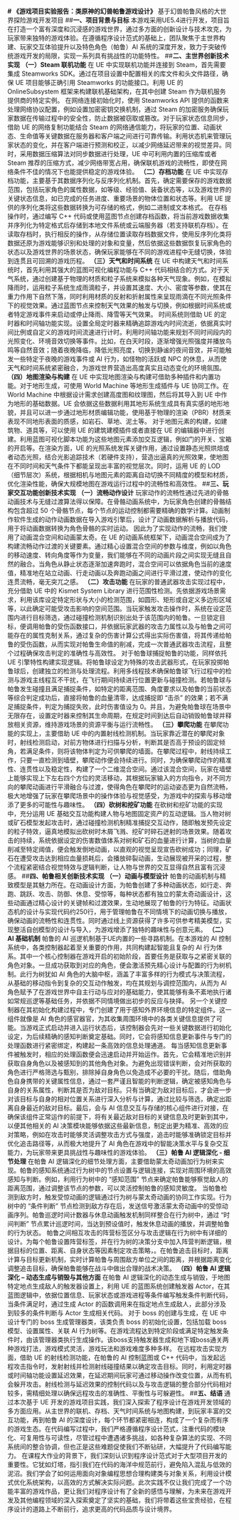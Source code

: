 **# 《游戏项目实验报告：类原神的幻兽帕鲁游戏设计》**
基于幻兽帕鲁风格的大世界探险游戏开发项目
##**一、项目背景与目标**
本游戏采用UE5.4进行开发，项目旨在打造一个富有深度和沉浸感的游戏世界，通过多方面的创新设计与技术攻克，为玩家带来独特的游戏体验。在遵循程序设计范式的基础上，团队聚焦于主世界构建、玩家交互体验提升以及特色角色（帕鲁）AI 系统的深度开发，致力于突破传统游戏开发的局限，实现一系列具有挑战性的功能特性。
##**二、主世界创新技术实现**
**（一）Steam 联机功能**
在 UE 中实现联机功能并连接到 Steam，首先需要集成 Steamworks SDK。通过在项目设置中配置相关的库文件和头文件路径，确保 UE 项目能够正确引用 Steamworks 的功能接口。利用 UE 的 OnlineSubsystem 框架来构建联机基础架构，在其中创建 Steam 作为联机服务提供商的特定实例。
在网络连接初始化时，使用 Steamworks API 提供的函数来处理网络协议配置，例如设置加密密钥交换机制，通过 Steam 的加密服务确保玩家数据在传输过程中的安全性，防止数据被窃取或篡改。对于玩家状态信息同步，借助 UE 的网络复制功能结合 Steam 的网络通信能力，将玩家的位置、动画状态、生命值等关键数据在服务器和客户端之间进行可靠传输。利用状态机来管理玩家状态的变化，并在客户端进行预测和校正，以减少网络延迟带来的视觉差异。同时，采用数据压缩算法对同步数据进行处理，UE 中可利用内置的压缩库或者 Steam 推荐的压缩方式，减少网络带宽占用，确保联机游戏的流畅性，即使在网络条件不佳的情况下也能提供稳定的游戏体验。
**（二）存档功能**
在 UE 中实现存档功能，主要基于其数据序列化与反序列化机制。首先，确定需要保存的游戏数据范围，包括玩家角色的属性数据，如等级、经验值、装备状态等，以及游戏世界的关键状态信息，如已完成的任务进度、重要场景的物体位置和状态等。利用 UE 提供的序列化类将这些数据转换为可存储的格式，例如二进制或文本格式。
在存档操作时，通过编写 C++ 代码或使用蓝图节点创建存档函数，将当前游戏数据收集并序列化为特定格式后存储到本地文件系统或云端服务器（若支持联机存档）。在读取存档时，执行相反的操作，从存储位置读取存档数据文件，使用反序列化类将数据还原为游戏能够识别和处理的对象和变量，然后依据这些数据恢复玩家角色的状态以及游戏世界的场景状态，确保玩家能够在不同的游戏进程中无缝切换，体验到连贯且可回溯的游戏历程。
**（三）天气和时间系统**
在 UE 中构建天气和时间系统时，首先利用其强大的蓝图可视化编程功能与 C++ 代码相结合的方式。对于天气系统，通过创建基于物理的材质和粒子系统来模拟各种天气现象。例如，在模拟降雨时，运用粒子系统生成雨滴粒子，并设置其速度、大小、密度等参数，使其在重力作用下自然下落，同时利用材质的反射和折射属性来呈现雨滴在不同光照条件下的视觉效果。通过蓝图节点来控制天气效果的触发与切换，例如根据时间系统或者特定游戏事件来启动或停止降雨、降雪等天气效果。
时间系统则借助 UE 的定时器和时间轴功能实现。设置全局定时器来精确追踪游戏内时间流逝，依据真实时间比例或自定义的游戏时间流速进行计时。利用时间轴功能来规划不同时间段内的光照变化、环境音效切换等事件。比如，在白天时段，逐渐增强光照强度并播放鸟鸣等自然音效；随着夜晚降临，降低光照亮度，切换到静谧的夜间音效，并可能触发一些特定于夜晚的游戏事件或 AI 行为，如怪物的活跃或 NPC 的休息，从而使天气和时间系统紧密融合，为游戏世界营造出高度真实且动态变化的环境氛围。
**（四）地图渲染与构建**
在 UE 中实现地图渲染与构建可借助多种插件和内置功能。对于地形生成，可使用 World Machine 等地形生成插件与 UE 协同工作。在 World Machine 中根据设计需求创建高度图和纹理图，然后将其导入到 UE 中作为地形的基础数据。UE 会依据这些数据利用其地形系统生成具有真实感的地形地貌，并且可以进一步通过地形材质编辑功能，使用基于物理的渲染（PBR）材质来表现不同地形表面的质感，如岩石、草地、泥土等。
对于地图元素的构建，如建筑物、道具等，可以使用 UE 的建筑建模插件或者直接在 UE 的编辑器中进行创建。利用蓝图可视化脚本功能为这些地图元素添加交互逻辑，例如门的开关、宝箱的开启等。在渲染方面，UE 的光照系统发挥关键作用，通过设置静态光照烘焙或者动态光照，结合光影追踪技术（若硬件支持），营造出逼真的光照效果，使地图在不同时间和天气条件下都能呈现出丰富的视觉层次。同时，运用 UE 的 LOD（细节层次）系统，根据相机与地图元素的距离自动切换不同精度的模型和材质，优化渲染性能，确保大规模地图在游戏运行过程中的流畅性和高效性。
##**三、玩家交互功能创新技术实现**
**（一）流畅动作设计**
玩家动作的流畅性通过先进的骨骼动画技术与无缝过渡算法得以保障。在骨骼动画系统中，为玩家角色创建的骨骼结构包含超过 50 个骨骼节点，每个节点的运动控制都需要精确的数学计算。动画制作软件生成的动作动画数据在导入游戏引擎后，设计了动画数据解析与播放代码，用于将动画数据转换为角色骨骼的实时运动。
因此为了实现动作的流畅，我们使用了动画混合空间和动画蒙太奇。在 UE 的动画系统框架下，动画混合空间成为了构建流畅动作过渡的关键要素。通过精心设置混合空间的参数与维度，例如以角色的移动速度、转向角度等作为变量，我们能够在不同的动画片段之间实现无缝且自然的融合。当角色从静止状态逐渐加速奔跑时，混合空间可以依据角色当前的速度值，精准地在站立动画、行走动画以及奔跑动画之间进行平滑过渡，使动作的变化连贯流畅，毫无突兀之感。
**（二）攻击功能**
在玩家的普通武器攻击实现过程中，充分借助 UE 中的 Kismet System Library 进行范围性检测。先依据游戏场景需求，利用该库设定特定形状与大小的检测范围，如圆形、矩形或自定义多边形区域等，以此确定可能受攻击影响的空间范围。当玩家触发攻击操作时，系统在设定范围内进行目标筛选，通过碰撞检测机制识别出处于该范围内的帕鲁。一旦锁定目标，便调用帕鲁的受伤函数接口，并依据玩家武器的攻击力属性以及与帕鲁之间可能存在的属性克制关系，通过复杂的伤害计算公式得出实际伤害值，将其传递给帕鲁的受伤函数，从而实现对帕鲁生命值的削减，完成一次普通武器攻击流程，且整个过程确保攻击判定的准确性与高效性。
对于帕鲁球捕捉帕鲁的功能，同样依托 UE 引擎特性构建实现逻辑。将帕鲁球设定为特殊的攻击武器形式，在玩家投掷帕鲁球后，创建独立的检测与处理流程。利用多线程技术确保帕鲁球飞行过程中的检测与游戏主线程互不干扰，在飞行期间持续进行位置更新与碰撞检测。若帕鲁球与帕鲁发生碰撞且满足捕捉条件，如特定的距离范围、角度要求以及帕鲁的当前状态等综合判定成功后，直接将帕鲁的血量清零，达成捕捉即 “击杀” 的效果；若不满足捕捉条件，判定为捕捉失败，此时伤害值设为 0。并且，为避免帕鲁球在场景中无限存在，设置定时器来控制其生命周期，在规定时间到达后自动销毁帕鲁球并释放相关资源，维持游戏场景的资源平衡与运行流畅性。
**（三）攀爬功能**
在攀爬功能的实现上，主要借助 UE 中的内置射线检测机制。当玩家靠近潜在的攀爬对象时，射线检测启动，对前方物体进行扫描与分析，判断其是否高于预设的固定倾角，若满足条件，则将该物体判定为可供攀爬的墙面。在攀爬过程中，射线持续工作，只要一直检测到墙壁，攀爬动作便会持续进行。同时，为确保攀爬动作的精准性、连贯性以及稳定性，构建了一个二维混合空间。通过该混合空间，玩家在墙壁上能够实现上下左右四个方位的灵活移动，其根据玩家输入的方向指令，对不同方向的攀爬动画进行平滑融合与过渡，使得角色在攀爬时的运动姿态更为自然流畅，极大地增强了玩家在攀爬场景中的操作体验与视觉感受，为游戏中的探索与移动增添了更多的可能性与趣味性。
**（四）砍树和挖矿功能**
在砍树和挖矿功能的实现中，充分运用 UE 基础交互功能构建人物与地图固定资产的互动逻辑。当人物对树或矿石模型发起攻击时，通过碰撞检测机制精准捕捉交互动作，随即触发预先设定的粒子特效，逼真地模拟出砍树时木屑飞溅、挖矿时碎石迸射的场景效果。随着攻击的持续，系统依据设定的伤害数值体系对树和矿石的血量进行计算，当树的血量削减至特定阈值，便会触发倒地动画，以直观的视觉呈现宣告砍树成功；同理，矿石在遭受攻击达到相应血量损耗后，会播放碎裂动画，生动展现被开采的过程，整个流程紧密结合视觉特效与逻辑判断，让人物与世界的交互显得自然且富有沉浸感。
##**四、帕鲁相关创新技术实现**
**（一）动画与模型设计**
帕鲁的动画机制与精致模型是其魅力所在。在动画设计方面，为帕鲁创建了多种动画状态，如行走、奔跑、跳跃、攻击、防御、休息、受惊等，每种状态都有独立的蒙太奇动画设计，这些动画通过精心设计的关键帧和过渡效果，生动地展现了帕鲁的行为特征。动画状态机的设计与实现代码约250行，用于管理帕鲁在不同情境下的动画切换与播放，确保动画的流畅性和连贯性。同时通过线上资源获得了许多可供参考精美模型，实现整活自创模型的设计与导入，为游戏增添了独特的趣味性与创意元素。
**（二）AI 基础机制**
帕鲁的 AI 巡逻机制基于UE内置的一些寻路机制。在本游戏的 AI 控制系统中，各类控制器起着至关重要的作用，共同构建起智能且复杂的 AI 行为体系。其中一个核心控制器在游戏开启的初始阶段，首要任务是获取与之紧密关联的角色对象。一旦成功获取到对应的角色，便会激活预先精心设计与配置的行为树机制。此行为树犹如 AI 角色的大脑中枢，涵盖了丰富多样的行为模式与决策流程，从基础的移动指令到复杂的交互动作触发，均在其规划与调控范围内，从而为 AI 角色赋予了在游戏世界中自主行动与应对的基础能力，使其能够有条不紊地执行诸如常规巡逻等基础任务，并依据不同情境做出初步的反应与抉择。
另一个关键控制器在其初始化构建过程中，专门创建了用于感知外界环境信息的特定组件。这一组件就像是 AI 角色的感官器官，为其收集周围环境中的各类关键信息提供了可能。当游戏正式启动并进入运行状态后，该控制器会先对一些关键数据进行初始化设定，为后续精确的感知判断奠定基础。同时，它会将感知信息更新事件与专门的处理函数进行紧密绑定，构建起一条高效的信息处理通道。
每当感知信息更新事件被触发时，相应的处理函数便会迅速启动并开始运作。首先，它会精准地识别并获取自身角色以及被感知到的其他角色对象。为避免出现错误判断，会对所获取的角色进行严格筛选与甄别，排除掉自身角色以免造成不必要的干扰。随后，借助角色自身携带的关键属性信息，通过一套严谨且智能的判断逻辑，确定被感知角色与自身的关系属性，判断其是否为敌对目标。只有当确定为敌对目标后，才会进一步对该目标与自身的相对位置关系进行深入分析与计算，通过比较与筛选，确定出距离自身最近的敌对目标。最后，会与 AI 信息交互与存储的核心组件进行对接，在确保该组件正常运作的前提下，将有关最近敌对目标的关键信息及时更新到其中，以便其他相关的 AI 决策模块能够依据这些最新信息，制定出更为精准、高效的应对策略，例如在攻击时能够灵活调整攻击方式与强度，追击时能够准确锁定目标并优化追击路径等，从而极大地提升了 AI 角色在游戏中的智能决策水平与复杂交互能力，为玩家带来更具挑战性与趣味性的游戏体验。
**（三）帕鲁 AI 逻辑深化 - 细节处理**
在帕鲁 AI 逻辑深化的细节处理方面，主要借助蒙太奇动画加行为树来实现。帕鲁的感知系统通过行为树中的节点设置与逻辑连接，实现对周围环境的高效感知与判断。例如，利用行为树中的 “感知范围” 节点来确定帕鲁能够察觉敌人的距离范围，通过调整该节点的参数，可以灵活控制帕鲁的感知灵敏度。
当帕鲁检测到敌方时，触发受惊动画的逻辑通过行为树与蒙太奇动画的协同工作实现。行为树中的 “条件判断” 节点检测到敌方存在后，发送信号激活蒙太奇动画中的受惊动画序列。帕鲁巡逻时间计数器与休息动画触发机制同样整合在行为树中，通过 “时间判断” 节点累计巡逻时间，当达到预设值时，触发休息动画的播放，并调整帕鲁的行为状态。
帕鲁之间相互攻击的阵营标签区分与攻击逻辑在行为树中有详细的设计。为每个帕鲁设置阵营标签，并在行为树的决策分支中加入阵营判断逻辑，根据目标的位置、距离、自身状态等因素制定攻击策略，。在帕鲁追击目标时，距离计算与目标更新机制，实时计算帕鲁与周围敌方单位之间的距离，并根据距离变化调整追击目标，确保帕鲁能够在战斗中做出合理的战术决策。
**（四）帕鲁 AI 逻辑深化 – 动态生成与销毁与其他方面**
在帕鲁 AI 逻辑深化的动态生成与销毁，于地图特定地点生成敌人的触发器设置上，利用 UE 的蓝图系统创建触发器 Actor，在其蓝图逻辑中，依据位置信息、玩家状态或游戏进程等条件编写触发条件判断代码，当条件满足时，通过生成 Actor 的函数调用来在指定地点生成敌人，此部分涉及到较多的条件判断与 Actor 生成相关代码。
对于 boss 的创建与生成，在 UE 中设计专门的 boss 生成管理器类，该类负责 boss 的初始化设置，包括加载 boss 模型、设置属性、关联 AI 行为树等。在游戏流程达到特定阶段或满足特定触发条件时，由该管理器类执行生成操作。该boss支持触发器生成和地下城boss通关两种游戏打法，游戏模式灵活，游戏玩法和游戏难度多种多样。
在远程攻击实现方面，借助 UE 的射线检测功能，在帕鲁的 AI 控制蓝图或 C++ 代码中，当发起远程攻击指令时，发射射线并检测射线碰撞结果以确定攻击目标。同时，利用定时器或时间轴功能设置延迟效果，在延迟期间玩家可通过移动操作改变位置，从而有机会躲开攻击。射线检测与延迟效果的控制代码以及与攻击逻辑的整合部分代码相对较多，需精细处理以确保远程攻击的准确性、平衡性与可躲避性。
##**五、结语**
通过本次基于 UE 开发的游戏项目实践，我们深入探索了程序设计在游戏开发领域的多方面应用。从主世界的联机、存档、天气时间系统与地图构建，到玩家丰富的交互功能，再到帕鲁 AI 的深度设计，每个环节都紧密相连，构成了一个复杂而有序的游戏生态。在代码编写过程中，我们严格遵循程序设计范式，注重代码的模块化、可复用性与可读性，尽管过程中遭遇诸多挑战，如各种复杂算法的实现、不同系统间的整合协调，但也正是这些难题促使我们不断钻研，大幅提升了代码编写能力。
在课程大作业的背景下，我们深刻认识到程序设计范式对于大型项目开发的重要性。它犹如灯塔，指引我们在代码的海洋中规范前行，避免陷入混乱与低效的泥沼。我们学会了如何运用面向对象编程思想合理构建类与对象关系，利用设计模式优化系统架构，以高效的方式解决实际问题。此次实践不仅让我们完成了一个功能丰富的游戏作品，更让我们对程序设计有了全新的感悟与理解，为未来在游戏开发及其他编程领域的深入探索奠定了坚实的基础，我们将带着这些宝贵经验，在程序设计的道路上不断前行，追求更高的代码品质与设计境界。
